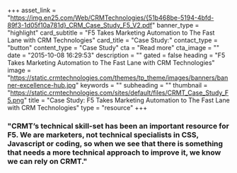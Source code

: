 +++
asset_link = "https://img.en25.com/Web/CRMTechnologies/{51b468be-5194-4bfd-89f3-1d05f10a781d}_CRM_Case_Study_F5_V2.pdf"
banner_type = "highlight"
card_subtitle = "F5 Takes Marketing Automation to The Fast Lane with CRM Technologies"
card_title = "Case Study:"
contact_type = "button"
content_type = "Case Study"
cta = "Read more"
cta_image = ""
date = "2015-10-08 16:29:53"
description = ""
gated = false
heading = "F5 Takes Marketing Automation to The Fast Lane with CRM Technologies"
image = "https://static.crmtechnologies.com/themes/tp_theme/images/banners/banner-excellence-hub.jpg"
keywords = ""
subheading = ""
thumbnail = "https://static.crmtechnologies.com/sites/default/files/CRMT_Case_Study_F5.png"
title = "Case Study:  F5 Takes Marketing Automation to The Fast Lane with CRM Technologies"
type = "resource"
+++

### "CRMT’s technical skill-set has been an important resource for F5. We are marketers, not technical specialists in CSS, Javascript or coding, so when we see that there is something that needs a more technical approach to improve it, we know we can rely on CRMT."
